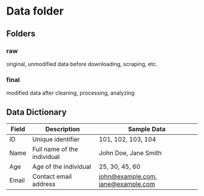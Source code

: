 # Data folder

## Folders

### raw

original, unmodified data before downloading, scraping, etc.

### final

modified data after cleaning, processing, analyzing

## Data Dictionary

| Field | Description                 | Sample Data                        |
| ----- | --------------------------- | ---------------------------------- |
| ID    | Unique identifier           | 101, 102, 103, 104                 |
| Name  | Full name of the individual | John Doe, Jane Smith               |
| Age   | Age of the individual       | 25, 30, 45, 60                     |
| Email | Contact email address       | john@example.com, jane@example.com |
